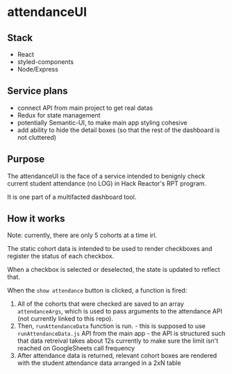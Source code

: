 # attendanceUI

## Stack
- React
- styled-components
- Node/Express

## Service plans
- connect API from main project to get real datas
- Redux for state management
- potentially Semantic-UI, to make main app styling cohesive
- add ability to hide the detail boxes (so that the rest of the dashboard is not cluttered)

## Purpose
The attendanceUI is the face of a service intended to benignly check current student attendance (no LOG) in Hack Reactor's RPT program.

It is one part of a multifacted dashboard tool.

## How it works

Note: currently, there are only 5 cohorts at a time irl.

The static cohort data is intended to be used to render checkboxes and register the status of each checkbox.

When a checkbox is selected or deselected, the state is updated to reflect that.

When the `show attendance` button is clicked, a function is fired:
  1. All of the cohorts that were checked are saved to an array `attendanceArgs`, which is used to pass arguments to the attendance API (not currently linked to this repo).
  2. Then, `runAttendanceData` function is run.
    - this is supposed to use `runAttendanceData.js` API from the main app
    - the API is structured such that data retreival takes about 12s currently to make sure the limit isn't reached on GoogleSheets call frequency
  3. After attendance data is returned, relevant cohort boxes are rendered with the student attendance data arranged in a 2xN table
